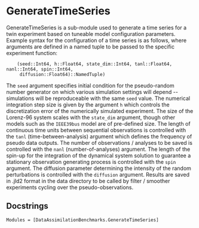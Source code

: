 # GenerateTimeSeries 

GenerateTimeSeries is a sub-module used to generate a time series for a twin experiment based
on tuneable model configuration parameters. Example syntax for the configuration of a time
series is as follows, where arguments are defined in a named tuple to be passed to the
specific experiment function:
```{julia}
    (seed::Int64, h::Float64, state_dim::Int64, tanl::Float64, nanl::Int64, spin::Int64,
     diffusion::Float64)::NamedTuple)
```
The `seed` argument specifies initial condition for the pseudo-random number generator
on which various simulation settings will depend -- simulations will be reproduceable with
the same `seed` value.  The numerical integration step size is given by the argument `h`
which controls the discretization error of the numerically simulated experiment.
The size of the Lorenz-96 system scales with the `state_dim` argument, though other
models such as the `IEEE39bus` model are of pre-defined size. The length of continuous
time units between sequential observations is controlled with the `tanl`
(time-between-analysis) argument which defines the frequency of pseudo data outputs.
The number of observations / analyses to be saved is controlled with the `nanl`
(number-of-analyses) argument.  The length of the spin-up for the integration of
the dynamical system solution to guarantee a stationary observation generating process
is controlled with the `spin` argument. The diffusion parameter determining the
intensity of the random perturbations is controlled with the `diffusion` argument.
Results are saved in .jld2 format in the data directory to be called by filter / smoother
experiments cycling over the pseudo-observations.

## Docstrings

```@autodocs
Modules = [DataAssimilationBenchmarks.GenerateTimeSeries]
```
